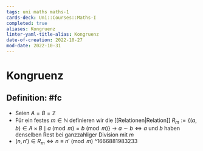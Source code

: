 ```yaml
---
tags: uni maths maths-1
cards-deck: Uni::Courses::Maths-I
completed: true
aliases: Kongruenz
linter-yaml-title-alias: Kongruenz
date-of-creation: 2022-10-27
mod-date: 2022-10-31
---
```


# Kongruenz

## Definition: #fc
- Seien $A=B=\mathbb{Z}$
- Für ein festes $m\in\mathbb{N}$ definieren wir die [[Relationen|Relation]] $R_m:=\{(a,b)\in A\times B\mid a\pmod m=b\pmod m\}$
	→ $a\sim b\Leftrightarrow a$ und $b$ haben denselben Rest bei ganzzahliger Division mit $m$
- $(n,n')\in R_m\Leftrightarrow n\equiv n'\pmod m$
^1666881983233
